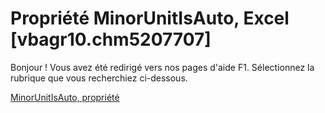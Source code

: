 
# Propriété MinorUnitIsAuto, Excel [vbagr10.chm5207707]

Bonjour ! Vous avez été redirigé vers nos pages d'aide F1. Sélectionnez la rubrique que vous recherchiez ci-dessous.

[MinorUnitIsAuto, propriété](http://msdn.microsoft.com/library/ca6a18d5-f93f-4801-7704-4d3a25b633cb%28Office.15%29.aspx)

